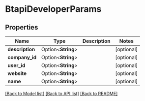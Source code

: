 # BtapiDeveloperParams

## Properties

Name | Type | Description | Notes
------------ | ------------- | ------------- | -------------
**description** | Option<**String**> |  | [optional]
**company_id** | Option<**String**> |  | [optional]
**user_id** | Option<**String**> |  | [optional]
**website** | Option<**String**> |  | [optional]
**name** | Option<**String**> |  | [optional]

[[Back to Model list]](../README.md#documentation-for-models) [[Back to API list]](../README.md#documentation-for-api-endpoints) [[Back to README]](../README.md)


